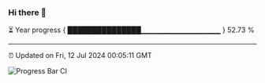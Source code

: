 ### Hi there 👋

⏳ Year progress { ███████████████▁▁▁▁▁▁▁▁▁▁▁▁▁▁▁ } 52.73 %

---

⏰ Updated on Fri, 12 Jul 2024 00:05:11 GMT

![Progress Bar CI](https://github.com/liununu/liununu/workflows/Progress%20Bar%20CI/badge.svg)
